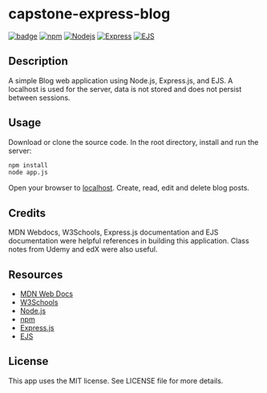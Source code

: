 # capstone-express-blog

[![badge](https://img.shields.io/badge/license-MIT-brightgreen.svg)](https://opensource.org/licenses/MIT)
[![npm](https://img.shields.io/badge/npm-v10.2.3-red.svg)](https://www.npmjs.com)
[![Nodejs](https://img.shields.io/badge/Node.js-v20.10.0-yellow.svg)](https://nodejs.org/)
[![Express](https://img.shields.io/badge/Express.js-v4.18.2-orange.svg)](https://expressjs.com/)
[![EJS](https://img.shields.io/badge/EJS-v3.1.9-blue.svg)](https://ejs.co/)

## Description

A simple Blog web application using Node.js, Express.js, and EJS. A localhost is used for the server, data is not stored and does not persist between sessions.

## Usage

Download or clone the source code. In the root directory, install and run the server:

```bash
npm install
node app.js
```

Open your browser to [localhost](http://localhost:3000). Create, read, edit and delete blog posts.

## Credits

MDN Webdocs, W3Schools, Express.js documentation and EJS documentation were helpful references in building this application. Class notes from Udemy and edX were also useful.

## Resources

- [MDN Web Docs](https://developer.mozilla.org/en-US/)
- [W3Schools](https://www.w3schools.com/)
- [Node.js](https://nodejs.org/)
- [npm](https://www.npmjs.com/)
- [Express.js](https://expressjs.com/)
- [EJS](https://ejs.co/)

## License

This app uses the MIT license. See LICENSE file for more details.
